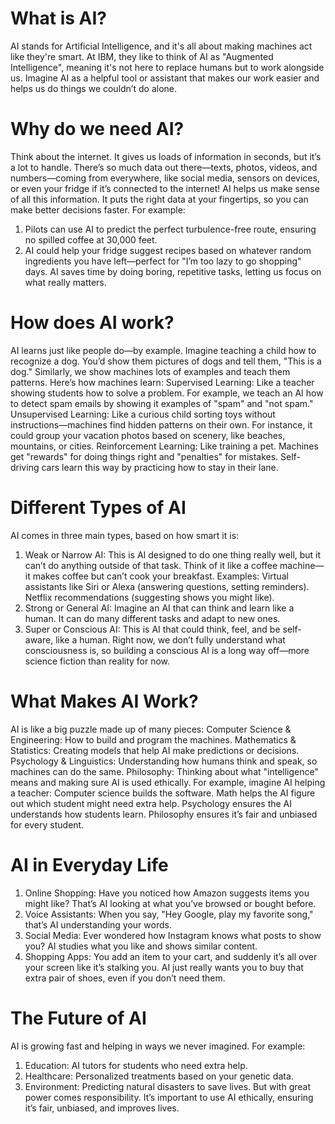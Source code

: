 # What is AI?
AI stands for Artificial Intelligence, and it's all about making machines act like they're smart. At IBM, they like to think of AI as "Augmented Intelligence", meaning it's not here to replace humans but to work alongside us. Imagine AI as a helpful tool or assistant that makes our work easier and helps us do things we couldn’t do alone.

# Why do we need AI?
Think about the internet. It gives us loads of information in seconds, but it’s a lot to handle. There’s so much data out there—texts, photos, videos, and numbers—coming from everywhere, like social media, sensors on devices, or even your fridge if it’s connected to the internet! AI helps us make sense of all this information. It puts the right data at your fingertips, so you can make better decisions faster. 
For example:
1. Pilots can use AI to predict the perfect turbulence-free route, ensuring no spilled coffee at 30,000 feet.
2. AI could help your fridge suggest recipes based on whatever random ingredients you have left—perfect for "I’m too lazy to go shopping" days.
AI saves time by doing boring, repetitive tasks, letting us focus on what really matters.

# How does AI work?
AI learns just like people do—by example. Imagine teaching a child how to recognize a dog. You’d show them pictures of dogs and tell them, "This is a dog." Similarly, we show machines lots of examples and teach them patterns.
Here’s how machines learn:
Supervised Learning: Like a teacher showing students how to solve a problem. For example, we teach an AI how to detect spam emails by showing it examples of "spam" and "not spam."
Unsupervised Learning: Like a curious child sorting toys without instructions—machines find hidden patterns on their own. For instance, it could group your vacation photos based on scenery, like beaches, mountains, or cities.
Reinforcement Learning: Like training a pet. Machines get "rewards" for doing things right and "penalties" for mistakes. Self-driving cars learn this way by practicing how to stay in their lane.

# Different Types of AI
AI comes in three main types, based on how smart it is:
1. Weak or Narrow AI:
This is AI designed to do one thing really well, but it can’t do anything outside of that task. Think of it like a coffee machine—it makes coffee but can’t cook your breakfast.
Examples:
Virtual assistants like Siri or Alexa (answering questions, setting reminders).
Netflix recommendations (suggesting shows you might like).
2. Strong or General AI:
Imagine an AI that can think and learn like a human. It can do many different tasks and adapt to new ones.
3. Super or Conscious AI:
This is AI that could think, feel, and be self-aware, like a human. Right now, we don’t fully understand what consciousness is, so building a conscious AI is a long way off—more science fiction than reality for now.

# What Makes AI Work?
AI is like a big puzzle made up of many pieces:
Computer Science & Engineering: How to build and program the machines.
Mathematics & Statistics: Creating models that help AI make predictions or decisions.
Psychology & Linguistics: Understanding how humans think and speak, so machines can do the same.
Philosophy: Thinking about what "intelligence" means and making sure AI is used ethically.
For example, imagine AI helping a teacher:
Computer science builds the software.
Math helps the AI figure out which student might need extra help.
Psychology ensures the AI understands how students learn.
Philosophy ensures it’s fair and unbiased for every student.

# AI in Everyday Life
1. Online Shopping: Have you noticed how Amazon suggests items you might like? That’s AI looking at what you’ve browsed or bought before.
2. Voice Assistants: When you say, "Hey Google, play my favorite song," that’s AI understanding your words.
3. Social Media: Ever wondered how Instagram knows what posts to show you? AI studies what you like and shows similar content.
4. Shopping Apps: You add an item to your cart, and suddenly it’s all over your screen like it’s stalking you. AI just really wants you to buy that extra pair of shoes, even if you don’t need them.

# The Future of AI
AI is growing fast and helping in ways we never imagined. For example:
1. Education: AI tutors for students who need extra help.
2. Healthcare: Personalized treatments based on your genetic data.
3. Environment: Predicting natural disasters to save lives.
But with great power comes responsibility. It’s important to use AI ethically, ensuring it’s fair, unbiased, and improves lives.




